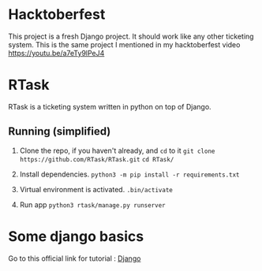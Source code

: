 # Hacktoberfest
This project is a fresh Django project. It should work like any other ticketing system. This is the same project I mentioned in my hacktoberfest video https://youtu.be/a7eTy9lPeJ4

# RTask
RTask is a ticketing system written in python on top of Django.
## Running (simplified)

1. Clone the repo, if you haven't already, and `cd` to it
`git clone https://github.com/RTask/RTask.git`
`cd RTask/`

2. Install dependencies.
`python3 -m pip install -r requirements.txt`

3. Virtual environment is activated.
`.bin/activate`

4. Run app
`python3 rtask/manage.py runserver`

# Some django basics
Go to this official link for tutorial : [Django](https://docs.djangoproject.com/en/3.1/intro/tutorial01/)
